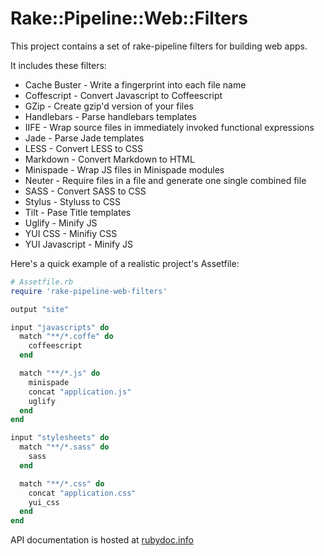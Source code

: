 # Rake::Pipeline::Web::Filters

This project contains a set of rake-pipeline filters for building web
apps. 

It includes these filters:

* Cache Buster - Write a fingerprint into each file name
* Coffescript - Convert Javascript to Coffeescript
* GZip - Create gzip'd version of your files
* Handlebars - Parse handlebars templates
* IIFE - Wrap source files in immediately invoked functional expressions
* Jade - Parse Jade templates
* LESS - Convert LESS to CSS
* Markdown - Convert Markdown to HTML
* Minispade - Wrap JS files in Minispade modules
* Neuter - Require files in a file and generate one single combined file
* SASS - Convert SASS to CSS
* Stylus - Styluss to CSS
* Tilt - Pase Title templates
* Uglify - Minify JS
* YUI CSS - Minifiy CSS
* YUI Javascript - Minify JS

Here's a quick example of a realistic project's Assetfile:

```ruby
# Assetfile.rb
require 'rake-pipeline-web-filters'

output "site"

input "javascripts" do
  match "**/*.coffe" do
    coffeescript
  end

  match "**/*.js" do
    minispade
    concat "application.js"
    uglify
  end
end

input "stylesheets" do
  match "**/*.sass" do
    sass
  end

  match "**/*.css" do
    concat "application.css"
    yui_css
  end
end
```

API documentation is hosted at
<a href="http://rubydoc.info/github/wycats/rake-pipeline-web-filters/master/file/README.yard">rubydoc.info</a>
